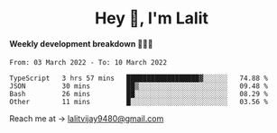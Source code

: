 <h1 align="center">Hey 👋, I'm Lalit</h1>

#### Weekly development breakdown 👨🏻‍💻
<!--START_SECTION:waka-->

```text
From: 03 March 2022 - To: 10 March 2022

TypeScript   3 hrs 57 mins   ██████████████████▓░░░░░░   74.88 %
JSON         30 mins         ██▒░░░░░░░░░░░░░░░░░░░░░░   09.48 %
Bash         26 mins         ██░░░░░░░░░░░░░░░░░░░░░░░   08.29 %
Other        11 mins         █░░░░░░░░░░░░░░░░░░░░░░░░   03.56 %
```

<!--END_SECTION:waka-->

Reach me at → lalitvijay9480@gmail.com
